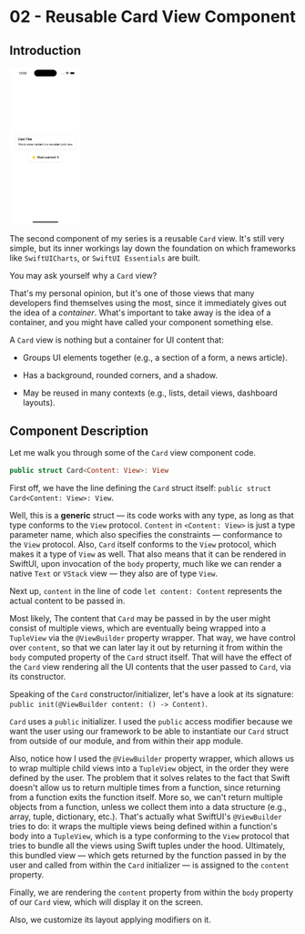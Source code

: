 # 02 - Reusable Card View Component

## Introduction

<img src="./Card.png" width="25%" height="25%"/>

The second component of my series is a reusable `Card` view. It's still very simple, but its inner workings lay down the foundation on which frameworks like `SwiftUICharts`, or `SwiftUI Essentials` are built.

You may ask yourself why a `Card` view?

That's my personal opinion, but it's one of those views that many developers find themselves using the most, since it immediately gives out the idea of a _container_. What's important to take away is the idea of a container, and you might have called your component something else.

A `Card` view is nothing but a container for UI content that:

- Groups UI elements together (e.g., a section of a form, a news article).

- Has a background, rounded corners, and a shadow.

- May be reused in many contexts (e.g., lists, detail views, dashboard layouts).

## Component Description

Let me walk you through some of the `Card` view component code.

```swift
public struct Card<Content: View>: View
```

First off, we have the line defining the `Card` struct itself: `public struct Card<Content: View>: View`.

Well, this is a **generic** struct — its code works with any type, as long as that type conforms to the `View` protocol. `Content` in `<Content: View>` is just a type parameter name, which also specifies the constraints — conformance to the `View` protocol. Also, `Card` itself conforms to the `View` protocol, which makes it a type of `View` as well. That also means that it can be rendered in SwiftUI, upon invocation of the `body` property, much like we can render a native `Text` or `VStack` view — they also are of type `View`.

Next up, `content` in the line of code `let content: Content` represents the actual content to be passed in. 

Most likely, The content that `Card` may be passed in by the user might consist of multiple views, which are eventually being wrapped into a `TupleView` via the `@ViewBuilder` property wrapper. That way, we have control over `content`, so that we can later lay it out by returning it from within the `body` computed property of the `Card` struct itself. That will have the effect of the `Card` view rendering all the UI contents that the user passed to `Card`, via its constructor.

Speaking of the `Card` constructor/initializer, let's have a look at its signature: `public init(@ViewBuilder content: () -> Content)`.

`Card` uses a `public` initializer. I used the `public` access modifier because we want the user using our framework to be able to instantiate our `Card` struct from outside of our module, and from within their app module.

Also, notice how I used the `@ViewBuilder` property wrapper, which allows us to wrap multiple child views into a `TupleView` object, in the order they were defined by the user. The problem that it solves relates to the fact that Swift doesn't allow us to return multiple times from a function, since returning from a function exits the function itself. More so, we can't return multiple objects from a function, unless we collect them into a data structure (e.g., array, tuple, dictionary, etc.). That's actually what SwiftUI's `@ViewBuilder` tries to do: it wraps the multiple views being defined within a function's body into a `TupleView`, which is a type conforming to the `View` protocol that tries to bundle all the views using Swift tuples under the hood. Ultimately, this bundled view — which gets returned by the function passed in by the user and called from within the `Card` initializer — is assigned to the `content` property.

Finally, we are rendering the `content` property from within the `body` property of our `Card` view, which will display it on the screen.

Also, we customize its layout applying modifiers on it.


